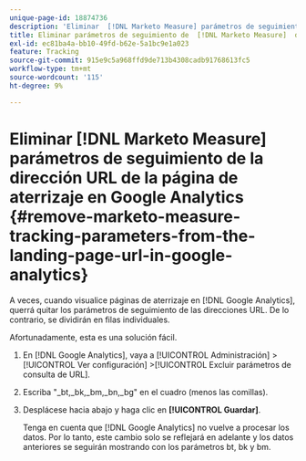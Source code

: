 ```yaml
---
unique-page-id: 18874736
description: 'Eliminar  [!DNL Marketo Measure] parámetros de seguimiento de la dirección URL de la página de aterrizaje en los Google Analytics:  [!DNL Marketo Measure]'
title: Eliminar parámetros de seguimiento de  [!DNL Marketo Measure]  de la dirección URL de la página de destino en Google Analytics
exl-id: ec81ba4a-bb10-49fd-b62e-5a1bc9e1a023
feature: Tracking
source-git-commit: 915e9c5a968ffd9de713b4308cadb91768613fc5
workflow-type: tm+mt
source-wordcount: '115'
ht-degree: 9%

---
```


# Eliminar [!DNL Marketo Measure] parámetros de seguimiento de la dirección URL de la página de aterrizaje en Google Analytics {#remove-marketo-measure-tracking-parameters-from-the-landing-page-url-in-google-analytics}

A veces, cuando visualice páginas de aterrizaje en [!DNL Google Analytics], querrá quitar los parámetros de seguimiento de las direcciones URL. De lo contrario, se dividirán en filas individuales.

Afortunadamente, esta es una solución fácil.

1. En [!DNL Google Analytics], vaya a [!UICONTROL Administración] >[!UICONTROL Ver configuración] >[!UICONTROL Excluir parámetros de consulta de URL].
1. Escriba &quot;_bt,_bk,_bm,_bn,_bg&quot; en el cuadro (menos las comillas).
1. Desplácese hacia abajo y haga clic en **[!UICONTROL Guardar]**.

   Tenga en cuenta que [!DNL Google Analytics] no vuelve a procesar los datos. Por lo tanto, este cambio solo se reflejará en adelante y los datos anteriores se seguirán mostrando con los parámetros bt, bk y bm.
